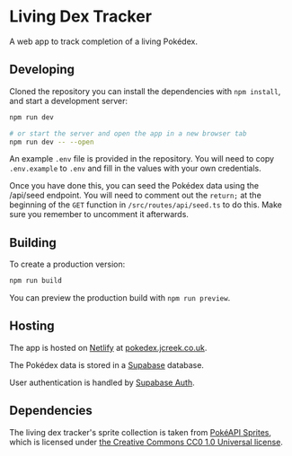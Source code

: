 # Living Dex Tracker

A web app to track completion of a living Pokédex.

## Developing

Cloned the repository you can install the dependencies with `npm install`, and start a development server:

```bash
npm run dev

# or start the server and open the app in a new browser tab
npm run dev -- --open
```

An example `.env` file is provided in the repository. You will need to copy `.env.example` to `.env` and fill in the values with your own credentials.

Once you have done this, you can seed the Pokédex data using the /api/seed endpoint. You will need to comment out the `return;` at the beginning of the `GET` function in `/src/routes/api/seed.ts` to do this. Make sure you remember to uncomment it afterwards.

## Building

To create a production version:

```bash
npm run build
```

You can preview the production build with `npm run preview`.

## Hosting

The app is hosted on [Netlify](https://www.netlify.com/) at [pokedex.jcreek.co.uk](https://pokedex.jcreek.co.uk/).

The Pokédex data is stored in a [Supabase](https://supabase.com/) database.

User authentication is handled by [Supabase Auth](https://supabase.com/auth).

## Dependencies

The living dex tracker's sprite collection is taken from [PokéAPI Sprites](https://github.com/PokeAPI/sprites), which is licensed under [the Creative Commons CC0 1.0 Universal license](https://github.com/PokeAPI/sprites/blob/master/LICENCE.txt).
